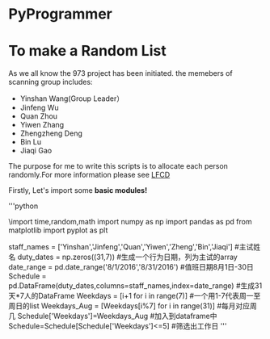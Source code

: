 # PyProgrammer
# To make a Random List
As we all know the 973 project has been initiated. the memebers of scanning group includes:
- Yinshan Wang(Group Leader）
- Jinfeng Wu
- Quan Zhou
- Yiwen Zhang
- Zhengzheng Deng
- Bin Lu
- Jiaqi Gao

The purpose for me to write this scripts is to allocate each person randomly.For more information please see [LFCD](http://lfcd.psych.ac.cn/ "Title")

Firstly, Let's import some **basic modules!**

'''python

\\import time,random,math
import numpy as np
import pandas as pd
from matplotlib import pyplot as plt

staff_names = ['Yinshan','Jinfeng','Quan','Yiwen','Zheng','Bin','Jiaqi']  #主试姓名
duty_dates = np.zeros((31,7))                                             #生成一个行为日期，列为主试的array
date_range = pd.date_range('8/1/2016','8/31/2016')                        #值班日期8月1日-30日
Schedule = pd.DataFrame(duty_dates,columns=staff_names,index=date_range)   #生成31天*7人的DataFrame
Weekdays = [i+1 for i in range(7)]                                         #一个用1-7代表周一至周日的list
Weekdays_Aug = [Weekdays[i%7] for i in range(31)]                          #每月对应周几
Schedule['Weekdays']=Weekdays_Aug                                          #加入到dataframe中
Schedule=Schedule[Schedule['Weekdays']<=5]                                 #筛选出工作日
'''
